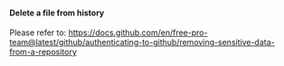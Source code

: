 #### Delete a file from history

Please refer to: https://docs.github.com/en/free-pro-team@latest/github/authenticating-to-github/removing-sensitive-data-from-a-repository
